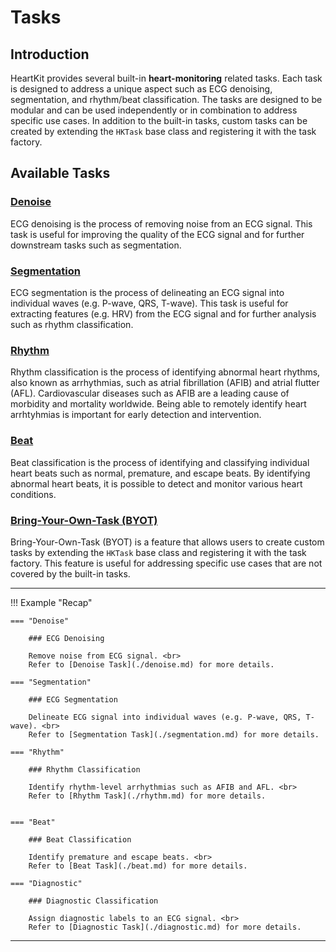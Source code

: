 # Tasks

## <span class="sk-h2-span">Introduction</span>

HeartKit provides several built-in __heart-monitoring__ related tasks. Each task is designed to address a unique aspect such as ECG denoising, segmentation, and rhythm/beat classification. The tasks are designed to be modular and can be used independently or in combination to address specific use cases. In addition to the built-in tasks, custom tasks can be created by extending the `HKTask` base class and registering it with the task factory.

## <span class="sk-h2-span">Available Tasks</span>

### <span class="sk-h2-span"> [Denoise](./denoise.md)</span>

ECG denoising is the process of removing noise from an ECG signal. This task is useful for improving the quality of the ECG signal and for further downstream tasks such as segmentation.

### <span class="sk-h2-span">[Segmentation](./segmentation.md)</span>

ECG segmentation is the process of delineating an ECG signal into individual waves (e.g. P-wave, QRS, T-wave). This task is useful for extracting features (e.g. HRV) from the ECG signal and for further analysis such as rhythm classification.

### <span class="sk-h2-span">[Rhythm](./rhythm.md)</span>

Rhythm classification is the process of identifying abnormal heart rhythms, also known as arrhythmias, such as atrial fibrillation (AFIB) and atrial flutter (AFL). Cardiovascular diseases such as AFIB are a leading cause of morbidity and mortality worldwide. Being able to remotely identify heart arrhtyhmias is important for early detection and intervention.

### <span class="sk-h2-span">[Beat](./beat.md)</span>

Beat classification is the process of identifying and classifying individual heart beats such as normal, premature, and escape beats. By identifying abnormal heart beats, it is possible to detect and monitor various heart conditions.

<!-- ### <span class="sk-h2-span">[Diagnostic](./diagnostic.md)</span>

Multi-label diagnostic classification is the process of assigning diagnostic labels to an ECG signal. The diagnostic labels are structured in a hierarchical organization in terms of 5 coarse superclasses and 24 subclasses. -->

### <span class="sk-h2-span">[Bring-Your-Own-Task (BYOT)](./byot.md)</span>

Bring-Your-Own-Task (BYOT) is a feature that allows users to create custom tasks by extending the `HKTask` base class and registering it with the task factory. This feature is useful for addressing specific use cases that are not covered by the built-in tasks.

---

!!! Example "Recap"

    === "Denoise"

        ### ECG Denoising

        Remove noise from ECG signal. <br>
        Refer to [Denoise Task](./denoise.md) for more details.

    === "Segmentation"

        ### ECG Segmentation

        Delineate ECG signal into individual waves (e.g. P-wave, QRS, T-wave). <br>
        Refer to [Segmentation Task](./segmentation.md) for more details.

    === "Rhythm"

        ### Rhythm Classification

        Identify rhythm-level arrhythmias such as AFIB and AFL. <br>
        Refer to [Rhythm Task](./rhythm.md) for more details.


    === "Beat"

        ### Beat Classification

        Identify premature and escape beats. <br>
        Refer to [Beat Task](./beat.md) for more details.

    === "Diagnostic"

        ### Diagnostic Classification

        Assign diagnostic labels to an ECG signal. <br>
        Refer to [Diagnostic Task](./diagnostic.md) for more details.

---
